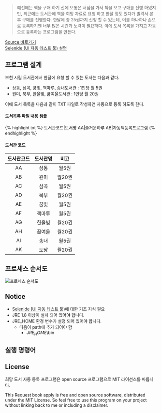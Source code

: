 > 예전에는 책을 구매 하기 전에 보통은 서점을 가서 책을 보고 구매를 진행 하였지만, 최근에는 도서관에 책을 희망 자료로 요청 하고 한달 정도 있다가 빌려서 본 후 구매를 진행한다. 
한달에 총 25권까지 신청 할 수 있는데, 이를 하나하나 손으로 등록하기엔 너무 많은 시간과 노력이 필요하다. 이에 도서 목록을 가지고 자동으로 등록하는 프로그램을 만든다.


<div markdown="0"><a href="https://github.com/lahuman/request-book-apply" class="btn btn-warning">Source 바로가기</a></div>

<div markdown="0"><a href="http://lahuman.jabsiri.co.kr/147" class="btn btn-warning">Selenide (UI 자동 테스트 툴) 설명</a></div>
   
## 프로그램 설계

부천 시립 도서관에서 한달에 요청 할 수 있는 도서는 다음과 같다.

* 상동, 심곡, 꿈빛, 책마루, 송내도서관 : 1인당 월 5권
* 원미, 북부, 한울빛, 꿈여울도서관 : 1인당 월 20권

이에 도서 목록을 다음과 같이 TXT 파일로 작성하연 자동으로 등록 하도록 한다.

#### 도서목록 파일 내용 샘플
{% highlight txt %}
도서관코드|도서명
AA|즐거운하루
AB|자동책등록프로그램
{% endhighlight %}

#### 도서관 코드

| 도서관코드 | 도서관명 | 비고 |
|:--------:|:-------:|:--------:|
| AA      | 상동   |  월5권   |
| AB      | 원미   | 월20권   |
| AC      | 삼곡   | 월5권  |
| AD      | 북부   | 월20권  |
| AE      | 꿈빛   | 월5권   |
| AF      | 책마루 | 월5권   |
| AG      | 한울빛 | 월20권  |
| AH      | 꿈여울 | 월20권   |
| AI      | 송내   | 월5권   |
| AK      | 도당   | 월20권  |


## 프로세스 순서도

![프로세스 순서도](https://lahuman.github.io/assets/project/bookapply/process_flowchart.png)


## Notice
* <a href="http://lahuman.jabsiri.co.kr/147">Selenide (UI 자동 테스트 툴)<a>에 대한 기초 지식 필요
* JRE 1.8 이상이 설치 되어 있어야 합니다.
* JRE_HOME 환경 변수가 설정 되어 있어야 합니다.
    * 다음이 path에 추가 되어야 함 
		* $JRE_HOME$\bin

## 실행 명령어

## License

희망 도서 자동 등록 프로그램은 open source 프로그램으로 MIT 라이선스를 따릅니다.

This Request book apply is free and open source software, distributed under the MIT License. So feel free to use this program on your project without linking back to me or including a disclaimer.

